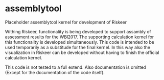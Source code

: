 # assemblytool
Placeholder assemblytool kernel for development of Riskeer

Withing Riskeer, functionality is being developed to support assambly of assessment results for the WBI2017. 
The supporting calculation kernel for this functionality is developed simultaneously. This code is intended to be used temporarily as a substitude for the final kernel. In this way also the visualization in Riskeer can be developed without having to finish the official calculation kernel. 

This code is not tested to a full extend. Also documentation is omitted (Except for the documentation of the code itself).
